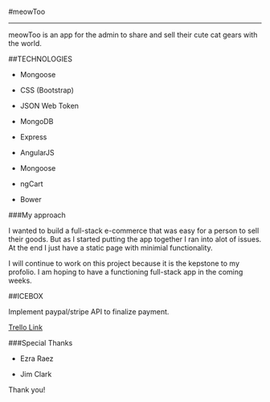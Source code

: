 #meowToo

****


meowToo is an app for the admin to share and sell their cute cat gears with the world.


##TECHNOLOGIES

- Mongoose

- CSS (Bootstrap)

- JSON Web Token

- MongoDB

- Express

- AngularJS

- Mongoose

- ngCart

- Bower



###My approach

I wanted to build a full-stack e-commerce that was easy for a person to sell their goods. But as I started putting the app together I ran into alot of issues. At the end I just have a static page with minimial functionality. 

I will continue to work on this project because it is the kepstone to my profolio. I am hoping to have a functioning full-stack app in the coming weeks.


##ICEBOX


Implement paypal/stripe API to finalize payment.

[Trello Link](https://trello.com/b/j5msU8SV/meowtoo)




###Special Thanks
-   Ezra Raez

- Jim Clark

Thank you!

